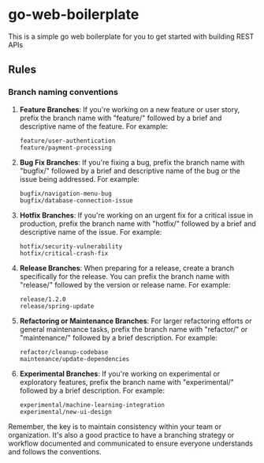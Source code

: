 # go-web-boilerplate

This is a simple go web boilerplate for you to get started with building REST APIs

## Rules

### Branch naming conventions

1. **Feature Branches**: If you're working on a new feature or user story, prefix the branch name with "feature/" followed by a brief and descriptive name of the feature. For example:

   ```
   feature/user-authentication
   feature/payment-processing
   ```

2. **Bug Fix Branches**: If you're fixing a bug, prefix the branch name with "bugfix/" followed by a brief and descriptive name of the bug or the issue being addressed. For example:

   ```
   bugfix/navigation-menu-bug
   bugfix/database-connection-issue
   ```

3. **Hotfix Branches**: If you're working on an urgent fix for a critical issue in production, prefix the branch name with "hotfix/" followed by a brief and descriptive name of the issue. For example:

   ```
   hotfix/security-vulnerability
   hotfix/critical-crash-fix
   ```

4. **Release Branches**: When preparing for a release, create a branch specifically for the release. You can prefix the branch name with "release/" followed by the version or release name. For example:

   ```
   release/1.2.0
   release/spring-update
   ```

5. **Refactoring or Maintenance Branches**: For larger refactoring efforts or general maintenance tasks, prefix the branch name with "refactor/" or "maintenance/" followed by a brief description. For example:

   ```
   refactor/cleanup-codebase
   maintenance/update-dependencies
   ```

6. **Experimental Branches**: If you're working on experimental or exploratory features, prefix the branch name with "experimental/" followed by a brief description. For example:
   ```
   experimental/machine-learning-integration
   experimental/new-ui-design
   ```

Remember, the key is to maintain consistency within your team or organization. It's also a good practice to have a branching strategy or workflow documented and communicated to ensure everyone understands and follows the conventions.
